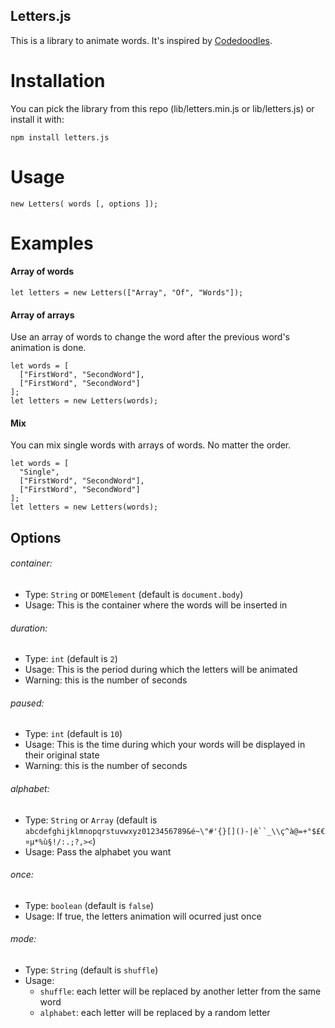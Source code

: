 ## Letters.js

This is a library to animate words.
It's inspired by [Codedoodles](http://www.codedoodl.es).  

# Installation

You can pick the library from this repo (lib/letters.min.js or lib/letters.js) or install it with:

```
npm install letters.js
```

# Usage

```
new Letters( words [, options ]);
```

# Examples

#### Array of words
```
let letters = new Letters(["Array", "Of", "Words"]);
```

#### Array of arrays

Use an array of words to change the word after the previous word's animation is done.
```
let words = [
  ["FirstWord", "SecondWord"],
  ["FirstWord", "SecondWord"]
];
let letters = new Letters(words);
```

#### Mix

You can mix single words with arrays of words. No matter the order.
```
let words = [
  "Single",
  ["FirstWord", "SecondWord"],
  ["FirstWord", "SecondWord"]
];
let letters = new Letters(words);
```

## Options

###### container:
- Type: `String` or `DOMElement` (default is `document.body`)
- Usage: This is the container where the words will be inserted in

###### duration:
- Type: `int` (default is `2`)
- Usage: This is the period during which the letters will be animated
- Warning: this is the number of seconds

###### paused:
- Type: `int` (default is `10`)
- Usage: This is the time during which your words will be displayed in their original state
- Warning: this is the number of seconds

###### alphabet:
- Type: `String` or `Array` (default is `abcdefghijklmnopqrstuvwxyz0123456789&é~\"#'{}[]()-|è``_\\ç^à@=+°$£€¤µ*%ù§!/:.;?,><`)
- Usage: Pass the alphabet you want

###### once:
- Type: `boolean` (default is `false`)
- Usage: If true, the letters animation will ocurred just once

###### mode:
- Type: `String` (default is `shuffle`)
- Usage:
  - `shuffle`: each letter will be replaced by another letter from the same word
  - `alphabet`: each letter will be replaced by a random letter
